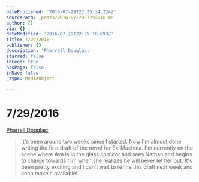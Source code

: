 ```yaml
---
datePublished: '2016-07-29T22:25:34.224Z'
sourcePath: _posts/2016-07-29-7292016.md
author: []
via: {}
dateModified: '2016-07-29T22:25:18.893Z'
title: 7/29/2016
publisher: {}
description: 'Pharrell Douglas:'
starred: false
inFeed: true
hasPage: false
inNav: false
_type: MediaObject

---
```

# 7/29/2016

[Pharrell Douglas:][0]

> It's been around two weeks since I started. Now I'm almost done writing the first draft of the novel for Ex-Machina. I'm currently on the scene where Ava is in the glass corridor and sees Nathan and begins to charge towards him when she realizes he will never let her out. It's been pretty exciting and I can't wait to refine this draft next week and soon make it available!



[0]: thegrid.ai/blueberry "See more stories"